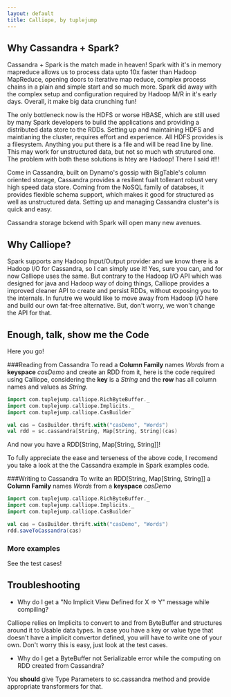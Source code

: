 ```yaml
---
layout: default
title: Calliope, by tuplejump
---
```


Why Cassandra + Spark?
----------------------
Cassandra + Spark is the match made in heaven! Spark with it's in memory mapreduce allows us to process data upto 10x faster than Hadoop MapReduce, opening doors to iterative map reduce, complex process chains in a plain and simple start and so much more. Spark did away with the complex setup and configuration required by Hadoop M/R in it's early days. Overall, it make big data crunching fun!

The only bottleneck now is the HDFS or worse HBASE, which are still used by many Spark developers to build the applications and providing a distributed data store to the RDDs. Setting up and maintaining HDFS and maintianing the cluster, requires effort and experience. All HDFS provides is a filesystem. Anything you put there is a file and will be read line by line. This may work for unstructured data, but not so much wth strutured one. The problem with both these solutions is htey are Hadoop! There I said it!!!

Come in Cassandra, built on Dynamo's gossip with BigTable's column oriented storage, Cassandra provides a resilient fualt tollerant robust very high speed data store. Coming from the NoSQL family of databses, it provides flexible schema support, which makes it good for structured as well as unstructured data. Setting up and managing Cassandra cluster's is quick and easy.

Cassandra storage bckend with Spark will open many new avenues.

Why Calliope?
------------
Spark supports any Hadoop Input/Output provider and we know there is a Hadoop I/O for Cassandra, so I can simply use it! 
Yes, sure you can, and for now Calliope uses the same. But contrary to the Hadoop I/O API which was designed for java and Hadoop way of doing things, Calliope provides a improved cleaner API to create and persist RDDs, without exposing you to the internals. In furutre we would like to move away from Hadoop I/O here and build our own fat-free alternative. But, don't worry, we won't change the API for that.

Enough, talk, show me the Code
------------------------------
Here you go!

###Reading from Cassandra
To read a **Column Family** names *Words* from a **keyspace** *casDemo* and create an RDD from it, here is the code required using Calliope, considering the **key** is a *String* and the **row** has all column names and values as *String*.

```scala
import com.tuplejump.calliope.RichByteBuffer._
import com.tuplejump.calliope.Implicits._
import com.tuplejump.calliope.CasBuilder

val cas = CasBuilder.thrift.with("casDemo", "Words")
val rdd = sc.cassandra[String, Map[String, String](cas)

```

And now you have a RDD[String, Map[String, String]]!

To fully appreciate the ease and terseness of the above code, I recomend you take a look at the the Cassandra example in Spark examples code.

###Writing to Cassandra
To write an RDD[String, Map[String, String]] a **Column Family** names *Words* from a **keyspace** *casDemo* 

```scala
import com.tuplejump.calliope.RichByteBuffer._
import com.tuplejump.calliope.Implicits._
import com.tuplejump.calliope.CasBuilder

val cas = CasBuilder.thrift.with("casDemo", "Words")
rdd.saveToCassandra(cas)
```

### More examples
See the test cases!

Troubleshooting
---------------

* Why do I get a "No Implicit View Defined for X => Y" message while compiling?

Calliope relies on Implicits to convert to and from ByteBuffer and structures around it to Usable data types. In case you have a key or value type that doesn't have a implicit convertor defined, you will have to write one of your own. Don't worry this is easy, just look at the test cases.

* Why do I get a ByteBuffer not Serializable error while the computing on RDD created from Cassandra?

You **should** give Type Parameters to sc.cassandra method and provide appropriate transformers for that.

